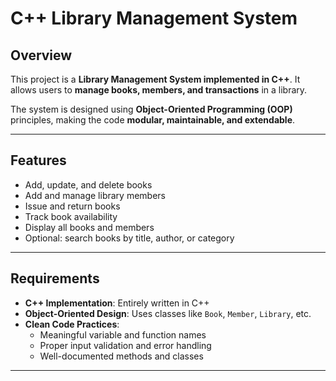 # C++ Library Management System

## Overview
This project is a **Library Management System implemented in C++**. It allows users to **manage books, members, and transactions** in a library.  

The system is designed using **Object-Oriented Programming (OOP)** principles, making the code **modular, maintainable, and extendable**.

---

## Features
- Add, update, and delete books
- Add and manage library members
- Issue and return books
- Track book availability
- Display all books and members
- Optional: search books by title, author, or category

---

## Requirements
- **C++ Implementation**: Entirely written in C++
- **Object-Oriented Design**: Uses classes like `Book`, `Member`, `Library`, etc.
- **Clean Code Practices**:  
  - Meaningful variable and function names  
  - Proper input validation and error handling  
  - Well-documented methods and classes  

---

